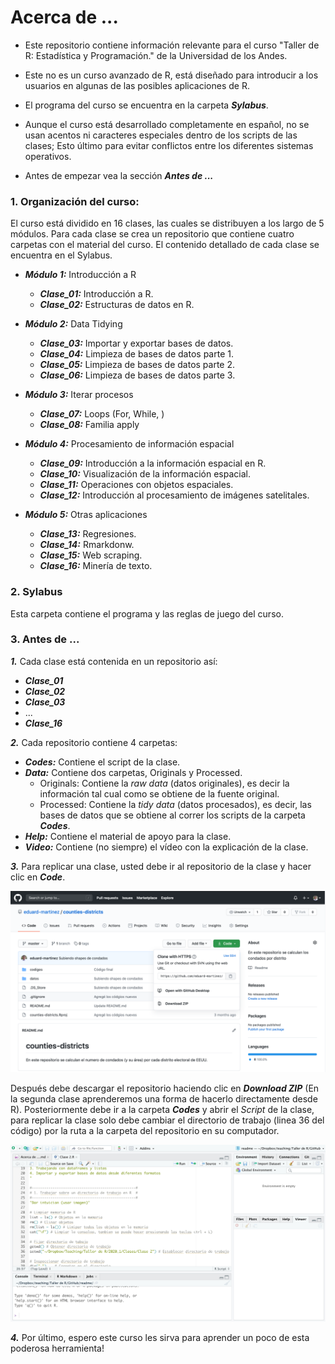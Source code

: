 
# Acerca de ...

+ Este repositorio contiene información relevante para el curso "Taller de R: Estadística y Programación."
de la Universidad de los Andes.

+ Este no es un curso avanzado de R, está diseñado para introducir a los usuarios en algunas de las posibles aplicaciones de R.

+ El programa del curso se encuentra en la carpeta ***Sylabus***.

+ Aunque el curso está desarrollado completamente en español, no se usan acentos ni caracteres especiales dentro de los scripts de las clases; Esto último para evitar conflictos entre los diferentes sistemas operativos.

+ Antes de empezar vea la sección ***Antes de ...***

### 1. Organización del curso:

El curso está dividido en 16 clases, las cuales se distribuyen a los largo de 5 módulos. Para cada clase se crea un repositorio que contiene cuatro carpetas con el material del curso. El contenido detallado de cada clase se encuentra en el Sylabus.

* ***Módulo 1:*** Introducción a R

  + ***Clase_01:*** Introducción a R.
  + ***Clase_02:*** Estructuras de datos en R.
    
* ***Módulo 2:*** Data Tidying 

  + ***Clase_03:*** Importar y exportar bases de datos.
  + ***Clase_04:*** Limpieza de bases de datos parte 1.
  + ***Clase_05:*** Limpieza de bases de datos parte 2.
  + ***Clase_06:*** Limpieza de bases de datos parte 3.
   
* ***Módulo 3:*** Iterar procesos

  + ***Clase_07:*** Loops (For, While,  )
  + ***Clase_08:*** Familia apply
     
* ***Módulo 4:*** Procesamiento de información espacial
    
  + ***Clase_09:*** Introducción a la información espacial en R.
  + ***Clase_10:*** Visualización de la información espacial.
  + ***Clase_11:*** Operaciones con objetos espaciales.
  + ***Clase_12:*** Introducción al procesamiento de imágenes satelitales.
   
* ***Módulo 5:***  Otras aplicaciones
     
  + ***Clase_13:*** Regresiones.
  + ***Clase_14:*** Rmarkdonw. 
  + ***Clase_15:*** Web scraping.  
  + ***Clase_16:*** Minería de texto.
    
    
### 2. Sylabus 

Esta carpeta contiene el programa y las reglas de juego del curso.

### 3. Antes de ...

***1.*** Cada clase está contenida en un repositorio así:

+ ***Clase_01***
+ ***Clase_02***
+ ***Clase_03***
+ ...
+ ***Clase_16***

***2.*** Cada repositorio contiene 4 carpetas:

* ***Codes:*** Contiene el script de la clase.
* ***Data:*** Contiene dos carpetas, Originals y Processed.
  + Originals: Contiene la *raw data* (datos originales), es decir la información tal cual como se obtiene de la fuente original.
  + Processed: Contiene la *tidy data* (datos procesados), es decir, las bases de datos que se obtiene al correr los scripts de la carpeta  ***Codes***.
* ***Help:*** Contiene el material de apoyo para la clase.
* ***Video:*** Contiene (no siempre) el vídeo con la explicación de la clase.

***3.*** Para replicar una clase, usted debe ir al repositorio de la clase y hacer clic en ***Code***.  

![](capture1.png)

Después debe descargar el repositorio haciendo clic en ***Download ZIP*** (En la segunda clase aprenderemos una forma de hacerlo directamente desde R). Posteriormente debe ir a la carpeta ***Codes*** y abrir el *Script* de la clase, para replicar la clase solo debe cambiar el directorio de trabajo (linea 36 del código) por la ruta a la carpeta del repositorio en su computador.

![](capture2.png)

***4.*** Por último, espero este curso les sirva para aprender un poco de esta poderosa herramienta!
